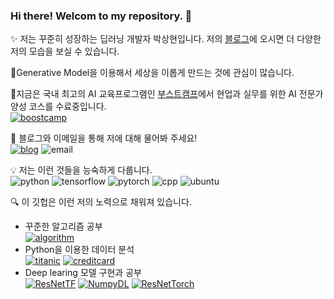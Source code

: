 ### Hi there! Welcom to my repository. 👋
✨ 저는 꾸준히 성장하는 딥러닝 개발자 박상현입니다. 저의 [블로그](https://davi06000.tistory.com/)에 오시면 더 다양한 저의 모습을 보실 수 있습니다.  
  
  
  
🔧Generative Model을 이용해서 세상을 이롭게 만드는 것에 관심이 많습니다.
  
  
  
📜지금은 국내 최고의 AI 교육프로그램인 [부스트캠프](https://boostcamp.connect.or.kr/)에서 현업과 실무를 위한 AI 전문가 양성 코스를 수료중입니다.  
[![boostcamp](http://img.shields.io/badge/-BoostCamp-000000?style=flat-square)](https://boostcamp.connect.or.kr/)
  
  
  
💬 블로그와 이메일을 통해 저에 대해 물어봐 주세요!   
[![blog](http://img.shields.io/badge/-blog-000000?style=flat-square)](https://davi06000.tistory.com/)
![email](http://img.shields.io/badge/-hyun06000@gail.com-000000?style=flat-square&logo=Gmail)
  
  
  
💡 저는 이런 것들을 능숙하게 다룹니다.  
![python](http://img.shields.io/badge/Python-000000?style=flat-square&logo=Python)
![tensorflow](http://img.shields.io/badge/Tensorflow-000000?style=flat-square&logo=Tensorflow)
![pytorch](http://img.shields.io/badge/PyTorch-000000?style=flat-square&logo=PyTorch)
![cpp](http://img.shields.io/badge/C++-000000?style=flat-square&logo=C++)
![ubuntu](http://img.shields.io/badge/Ubuntu-000000?style=flat-square&logo=Ubuntu)

🔍 이 깃헙은 이런 저의 노력으로 채워져 있습니다.  
  - 꾸준한 알고리즘 공부  
    [![algorithm](http://img.shields.io/badge/-algorithm-000000?style=flat-square)](https://github.com/hyun06000/coding_test_study_with_python)  
  - Python을 이용한 데이터 분석  
    [![titanic](http://img.shields.io/badge/-Titanic-000000?style=flat-square)](https://github.com/hyun06000/ML_Pythion_TitanicWithPandasAndTensorflow)
    [![creditcard](http://img.shields.io/badge/-CreditCard-000000?style=flat-square)](https://github.com/hyun06000/ML_Python_CreditCard)
  - Deep learing 모델 구현과 공부  
    [![ResNetTF](http://img.shields.io/badge/-ResNetTF-000000?style=flat-square)](https://github.com/hyun06000/ResNet)
    [![NumpyDL](http://img.shields.io/badge/-NumpyDL-000000?style=flat-square)](https://github.com/hyun06000/DeepLearningFromScratchWithNumpy)
    [![ResNetTorch](http://img.shields.io/badge/-ResNetTorch-000000?style=flat-square)](https://github.com/hyun06000/ResNet_PyTorch_Study)
    


<!--
**hyun06000/hyun06000** is a ✨ _special_ ✨ repository because its `README.md` (this file) appears on your GitHub profile.

Here are some ideas to get you started:

- 🔭 I’m currently working on ...
- 🌱 I’m currently learning ...
- 👯 I’m looking to collaborate on ...
- 🤔 I’m looking for help with ...
- 💬 Ask me about ...
- 📫 How to reach me: ...
- 😄 Pronouns: ...
- ⚡ Fun fact: ...
-->

